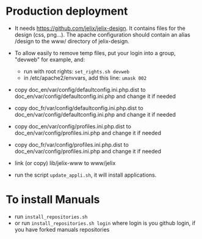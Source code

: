 Production deployment
=====================


- It needs https://github.com/jelix/jelix-design. It contains files for the design (css, png...). The apache
  configuration should contain an alias /design to the www/ directory of jelix-design.

- To allow easily to remove temp files, put your login into a group, "devweb" for example, and:
   - run with root rights: `set_rights.sh devweb`
   - in /etc/apache2/envvars, add this line: `umask 002`

- copy doc_en/var/config/defaultconfig.ini.php.dist to doc_en/var/config/defaultconfig.ini.php and change it if needed

- copy doc_fr/var/config/defaultconfig.ini.php.dist to doc_en/var/config/defaultconfig.ini.php and change it if needed

- copy doc_en/var/config/profiles.ini.php.dist to doc_en/var/config/profiles.ini.php and change it if needed

- copy doc_fr/var/config/profiles.ini.php.dist to doc_en/var/config/profiles.ini.php and change it if needed

- link (or copy) lib/jelix-www to www/jelix

- run the script `update_appli.sh`, it will install applications.




To install Manuals
==================

- run `install_repositories.sh`
- or run `install_repositories.sh login`
  where login is you github login, if you have forked manuals repositories

